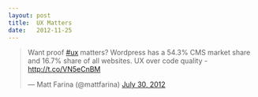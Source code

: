 ```yaml
---
layout: post
title:  UX Matters
date:   2012-11-25
---
```


<blockquote class="twitter-tweet" lang="en"><p>Want proof <a href="https://twitter.com/hashtag/ux?src=hash">#ux</a> matters? Wordpress has a 54.3% CMS market share and 16.7% share of all websites. UX over code quality - <a href="http://t.co/VN5eCnBM">http://t.co/VN5eCnBM</a></p>&mdash; Matt Farina (@mattfarina) <a href="https://twitter.com/mattfarina/status/229970250119139328">July 30, 2012</a></blockquote>
<script async src="//platform.twitter.com/widgets.js" charset="utf-8"></script>
